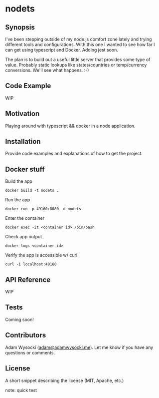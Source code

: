 # nodets

## Synopsis

I've been stepping outside of my node.js comfort zone lately and trying different tools and configurations. With this one I wanted to see how far I can get using typescript and Docker. Adding jest soon.

The plan is to build out a useful little server that provides some type of value. Probably static lookups like states/countries or temp/currency conversions. We'll see what happens. :-)

## Code Example

WIP

## Motivation

Playing around with typescript && docker in a node application.

## Installation

Provide code examples and explanations of how to get the project.

## Docker stuff

Build the app

```
docker build -t nodets .
```

Run the app

```
docker run -p 49160:8080 -d nodets
```

Enter the container

```
docker exec -it <container id> /bin/bash
```

Check app output

```
docker logs <container id>
```

Verify the app is accessible w/ curl

```
curl -i localhost:49160
```

## API Reference

WIP

## Tests

Coming soon!

## Contributors

Adam Wysocki (adam@adamwysocki.me). Let me know if you have any questions or comments.

## License

A short snippet describing the license (MIT, Apache, etc.)

note: quick test
